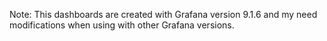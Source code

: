 Note: 
This dashboards are created with Grafana version 9.1.6 and my need modifications when using with other Grafana versions. 
